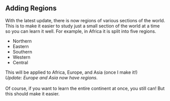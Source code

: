 ## Adding Regions
With the latest update, there is now regions of various sections of the world. This is to make it easier to study just a small section of the world at a time so you can learn it well.
For example, in Africa it is split into five regions.
- Northern
- Eastern
- Southern
- Western
- Central

This will be applied to Africa, Europe, and Asia (once I make it!)\
_Update: Europe and Asia now have regions._\
\
Of course, if you want to learn the entire continent at once, you still can! But this should make it easier.
